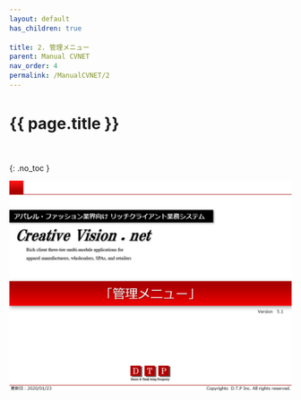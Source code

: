 ```yaml
---
layout: default
has_children: true

title: 2. 管理メニュー
parent: Manual CVNET
nav_order: 4
permalink: /ManualCVNET/2
---
```


# {{ page.title }}　<br/><br/>

{: .no_toc }


<a href="/img/Kanri/K1.PNG" target="_blank">
<img src="/img/Kanri/K1.PNG" alt="login image"></a>